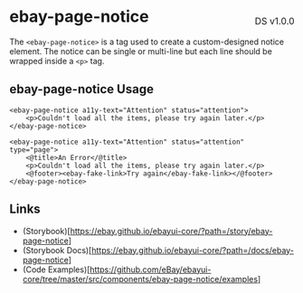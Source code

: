 <h1 style='display: flex; justify-content: space-between; align-items: center;'>
    <span>
        ebay-page-notice
    </span>
    <span style='font-weight: normal; font-size: medium; margin-bottom: -15px;'>
        DS v1.0.0
    </span>
</h1>

The `<ebay-page-notice>` is a tag used to create a custom-designed notice element. The notice can be single or multi-line but each line should be wrapped inside a `<p>` tag.

## ebay-page-notice Usage

```marko
<ebay-page-notice a11y-text="Attention" status="attention">
    <p>Couldn't load all the items, please try again later.</p>
</ebay-page-notice>
```

```marko
<ebay-page-notice a11y-text="Attention" status="attention" type="page">
    <@title>An Error</@title>
    <p>Couldn't load all the items, please try again later.</p>
    <@footer><ebay-fake-link>Try again</ebay-fake-link></@footer>
</ebay-page-notice>
```

## Links

-   (Storybook)[https://ebay.github.io/ebayui-core/?path=/story/ebay-page-notice]
-   (Storybook Docs)[https://ebay.github.io/ebayui-core/?path=/docs/ebay-page-notice]
-   (Code Examples)[https://github.com/eBay/ebayui-core/tree/master/src/components/ebay-page-notice/examples]
